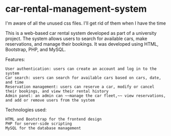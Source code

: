 # car-rental-management-system

I'm aware of all the unused css files. I'll get rid of them when I have the time

This is a web-based car rental system developed as part of a university project. The system allows users to search for available cars, make reservations, and manage their bookings. It was developed using HTML, Bootstrap, PHP, and MySQL.

Features:

    User authentication: users can create an account and log in to the system
    Car search: users can search for available cars based on cars, date, and time
    Reservation management: users can reserve a car, modify or cancel their bookings, and view their rental history
    Admin panel: an admin can ~~manage the car fleet,~~ view reservations, and add or remove users from the system

Technologies used:

    HTML and Bootstrap for the frontend design
    PHP for server-side scripting
    MySQL for the database management
